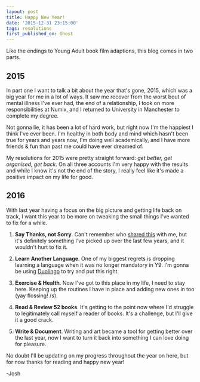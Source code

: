 ```yaml
---
layout: post
title: Happy New Year!
date: '2015-12-31 23:15:00'
tags: resolutions
first_published_on: Ghost
---
```


Like the endings to Young Adult book film adaptions, this blog comes in two parts.

## 2015

In part one I want to talk a bit about the year that's gone, 2015, which was a big year for me in a lot of ways. It saw me recover from the worst bout of mental illness I've ever had, the end of a relationship, I took on more responsibilities at Numix, and I returned to University in Manchester to complete my degree.

Not gonna lie, it has been a lot of hard work, but right now I'm the happiest I think I've ever been. I'm healthy in both body and mind which hasn't been true for years and years now, I'm doing well academically, and I have more friends & fun than past me could have ever dreamed of.

My resolutions for 2015 were pretty straight forward: _get better, get organised, get back_. On all three accounts I'm very happy with the results and while I know it's not the end of the story, I really feel like it's made a positive impact on my life for good.

## 2016

With last year having a focus on the big picture and getting life back on track, I want this year to be more on tweaking the small things I've wanted to fix for a while.

1. **Say Thanks, not Sorry**. Can't remember who [shared this](http://web.archive.org/web/20160523142719im_/http://files.brightside.me/files/news/part_5/57255/963605-650-1449563743-baopu_15_yx_112415.jpg) with me, but it's definitely something I've picked up over the last few years, and it wouldn't hurt to fix it.

2. **Learn Another Language**. One of my biggest regrets is dropping learning a language when it was no longer mandatory in Y9. I'm gonna be using [Duolingo](https://www.duolingo.com/) to try and put this right.

3. **Exercise & Health**. Now I've got to this place in my life, I need to stay here. Keeping up the routines I have in place and adding new ones in too (yay flossing! /s).

4. **Read & Review 52 books**. It's getting to the point now where I'd struggle to legitimately call myself a reader of books. It's a challenge, but I'll give it a good crack.

5. **Write & Document**. Writing and art became a tool for getting better over the last year, now I want to turn it back into something I can love doing for pleasure.

No doubt I'll be updating on my progress throughout the year on here, but for now thanks for reading and happy new year!

-Josh
